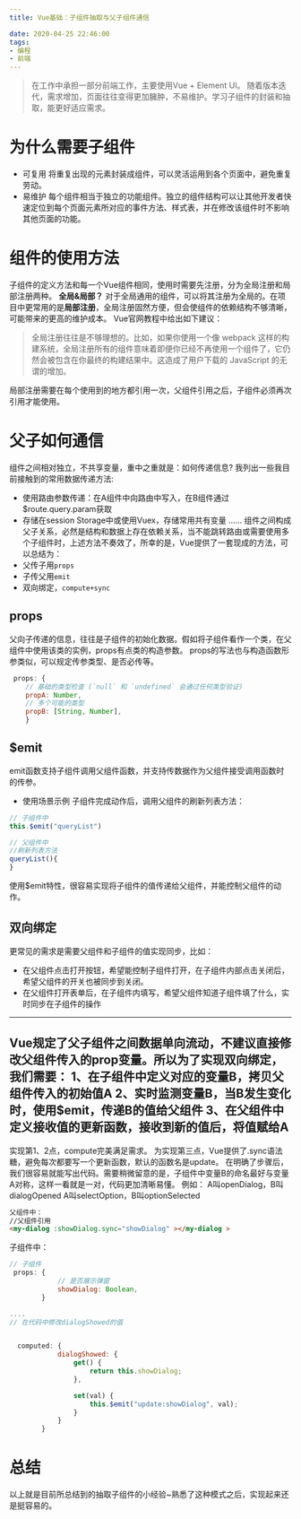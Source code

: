 ```yaml
---
title: Vue基础：子组件抽取与父子组件通信

date: 2020-04-25 22:46:00
tags:
- 编程
- 前端
---
```


> 在工作中承担一部分前端工作，主要使用Vue + Element UI。
随着版本迭代，需求增加，页面往往变得更加臃肿，不易维护。学习子组件的封装和抽取，能更好适应需求。
# 为什么需要子组件
*  可复用
将重复出现的元素封装成组件，可以灵活运用到各个页面中，避免重复劳动。
* 易维护
每个组件相当于独立的功能组件。独立的组件结构可以让其他开发者快速定位到每个页面元素所对应的事件方法、样式表，并在修改该组件时不影响其他页面的功能。

# 组件的使用方法
子组件的定义方法和每一个Vue组件相同，使用时需要先注册，分为全局注册和局部注册两种。
**全局&局部？**
对于全局通用的组件，可以将其注册为全局的。在项目中更常用的是**局部注册**，全局注册固然方便，但会使组件的依赖结构不够清晰，可能带来的更高的维护成本。
Vue官网教程中给出如下建议：
> 全局注册往往是不够理想的。比如，如果你使用一个像 webpack 这样的构建系统，全局注册所有的组件意味着即便你已经不再使用一个组件了，它仍然会被包含在你最终的构建结果中。这造成了用户下载的 JavaScript 的无谓的增加。

局部注册需要在每个使用到的地方都引用一次，父组件引用之后，子组件必须再次引用才能使用。
# 父子如何通信
组件之间相对独立，不共享变量，重中之重就是：如何传递信息?
我列出一些我目前接触到的常用数据传递方法:
* 使用路由参数传递：在A组件中向路由中写入，在B组件通过$route.query.param获取
* 存储在session Storage中或使用Vuex，存储常用共有变量
……
组件之间构成父子关系，必然是结构和数据上存在依赖关系，当不能跳转路由或需要使用多个子组件时，上述方法不奏效了，所幸的是，Vue提供了一套现成的方法，可以总结为：
* 父传子用`props`
* 子传父用`emit`
 * 双向绑定，`compute+sync`

##  props
父向子传递的信息，往往是子组件的初始化数据。假如将子组件看作一个类，在父组件中使用该类的实例，props有点类的构造参数。
props的写法也与构造函数形参类似，可以规定传参类型、是否必传等。
``` javascript
 props: {
    // 基础的类型检查 (`null` 和 `undefined` 会通过任何类型验证)
    propA: Number,
    // 多个可能的类型
    propB: [String, Number],
    }
```

## $emit
emit函数支持子组件调用父组件函数，并支持传数据作为父组件接受调用函数时的传参。
* 使用场景示例
子组件完成动作后，调用父组件的刷新列表方法：
```javascript
// 子组件中
this.$emit("queryList")

// 父组件中
//刷新列表方法
queryList(){
}
```
使用$emit特性，很容易实现将子组件的值传递给父组件，并能控制父组件的动作。

## 双向绑定


更常见的需求是需要父组件和子组件的值实现同步，比如：
* 在父组件点击打开按钮，希望能控制子组件打开，在子组件内部点击关闭后，希望父组件的开关也被同步到关闭。
* 在父组件打开表单后，在子组件内填写，希望父组件知道子组件填了什么，实时同步在子组件的操作
--- 
Vue规定了父子组件之间数据单向流动，不建议直接修改父组件传入的prop变量。所以为了实现双向绑定，我们需要：
1、在子组件中定义对应的变量B，拷贝父组件传入的初始值A
2、实时监测变量B，当B发生变化时，使用$emit，传递B的值给父组件
3、在父组件中定义接收值的更新函数，接收到新的值后，将值赋给A
---
实现第1、2点，compute完美满足需求。
为实现第三点，Vue提供了.sync语法糖，避免每次都要写一个更新函数，默认的函数名是update。
在明确了步骤后，我们很容易就能写出代码。需要稍微留意的是，子组件中变量B的命名最好与变量A对称，这样一看就是一对，代码更加清晰易懂。
例如：
A叫openDialog，B叫dialogOpened
A叫selectOption，B叫optionSelected

```html
父组件中：
//父组件引用
<my-dialog :showDialog.sync="showDialog" ></my-dialog >
```
子组件中：
```javascript
// 子组件
 props: {
            // 是否展示弹窗
            showDialog: Boolean,     
        }

....
// 在代码中修改dialogShowed的值


  computed: {
            dialogShowed: {
                get() {
                    return this.showDialog;
                },

                set(val) {
                    this.$emit("update:showDialog", val);
                }
            }
        }
```
# 总结
以上就是目前所总结到的抽取子组件的小经验~熟悉了这种模式之后，实现起来还是挺容易的。




